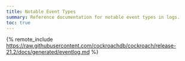 ```yaml
---
title: Notable Event Types
summary: Reference documentation for notable event types in logs.
toc: true
---
```


{% remote_include https://raw.githubusercontent.com/cockroachdb/cockroach/release-21.2/docs/generated/eventlog.md %}
